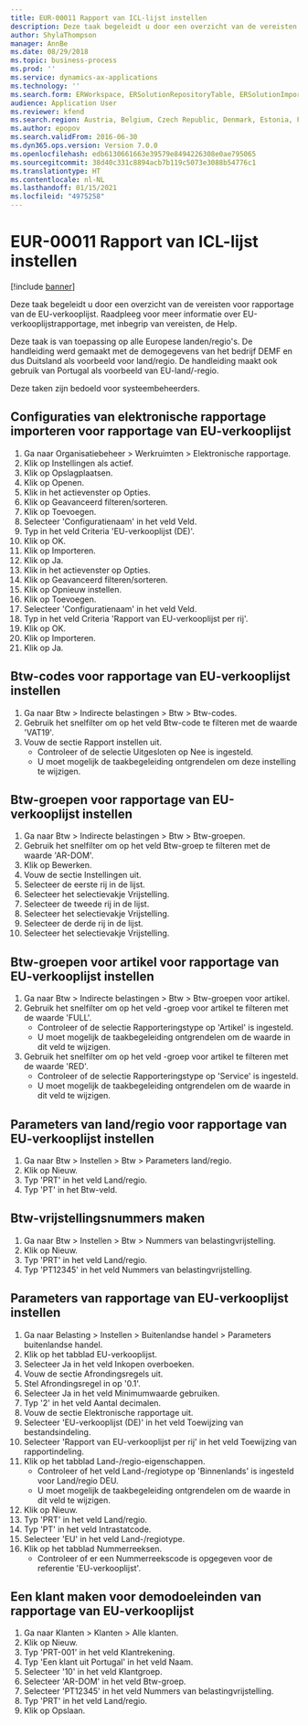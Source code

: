 ```yaml
---
title: EUR-00011 Rapport van ICL-lijst instellen
description: Deze taak begeleidt u door een overzicht van de vereisten voor rapportage van de EU-verkooplijst.
author: ShylaThompson
manager: AnnBe
ms.date: 08/29/2018
ms.topic: business-process
ms.prod: ''
ms.service: dynamics-ax-applications
ms.technology: ''
ms.search.form: ERWorkspace, ERSolutionRepositoryTable, ERSolutionImport, SysQueryForm, SysQueryFieldLookUp,  TaxTable, TaxGroup, TaxItemGroup, TaxCountryRegionParameters, TaxVATNumTable, IntrastatParameters, CustTable, DirPartyQuickCreateForm
audience: Application User
ms.reviewer: kfend
ms.search.region: Austria, Belgium, Czech Republic, Denmark, Estonia, Finland, France, Germany, Hungary, Ireland, Italy, Latvia, Lithuania, Netherlands, Poland, Spain, Sweden, United Kingdom
ms.author: epopov
ms.search.validFrom: 2016-06-30
ms.dyn365.ops.version: Version 7.0.0
ms.openlocfilehash: edb6130661663e39579e8494226308e0ae795065
ms.sourcegitcommit: 38d40c331c8894acb7b119c5073e3088b54776c1
ms.translationtype: HT
ms.contentlocale: nl-NL
ms.lasthandoff: 01/15/2021
ms.locfileid: "4975258"
---
```

# <a name="eur-00011-set-up-eu-sales-list-reporting"></a>EUR-00011 Rapport van ICL-lijst instellen

[!include [banner](../../includes/banner.md)]

Deze taak begeleidt u door een overzicht van de vereisten voor rapportage van de EU-verkooplijst. Raadpleeg voor meer informatie over EU-verkooplijstrapportage, met inbegrip van vereisten, de Help.

Deze taak is van toepassing op alle Europese landen/regio's. De handleiding werd gemaakt met de demogegevens van het bedrijf DEMF en dus Duitsland als voorbeeld voor land/regio. De handleiding maakt ook gebruik van Portugal als voorbeeld van EU-land/-regio.

Deze taken zijn bedoeld voor systeembeheerders.


## <a name="import-electronic-reporting-configurations-for-eu-sales-list-reporting"></a>Configuraties van elektronische rapportage importeren voor rapportage van EU-verkooplijst
1. Ga naar Organisatiebeheer > Werkruimten > Elektronische rapportage.
2. Klik op Instellingen als actief.
3. Klik op Opslagplaatsen.
4. Klik op Openen.
5. Klik in het actievenster op Opties.
6. Klik op Geavanceerd filteren/sorteren.
7. Klik op Toevoegen.
8. Selecteer 'Configuratienaam' in het veld Veld.
9. Typ in het veld Criteria 'EU-verkooplijst (DE)'.
10. Klik op OK.
11. Klik op Importeren.
12. Klik op Ja.
13. Klik in het actievenster op Opties.
14. Klik op Geavanceerd filteren/sorteren.
15. Klik op Opnieuw instellen.
16. Klik op Toevoegen.
17. Selecteer 'Configuratienaam' in het veld Veld.
18. Typ in het veld Criteria 'Rapport van EU-verkooplijst per rij'.
19. Klik op OK.
20. Klik op Importeren.
21. Klik op Ja.

## <a name="set-up-sales-tax-codes-for-eu-sales-list-reporting"></a>Btw-codes voor rapportage van EU-verkooplijst instellen
1. Ga naar Btw > Indirecte belastingen > Btw > Btw-codes.
2. Gebruik het snelfilter om op het veld Btw-code te filteren met de waarde 'VAT19'.
3. Vouw de sectie Rapport instellen uit.
    * Controleer of de selectie Uitgesloten op Nee is ingesteld.  
    * U moet mogelijk de taakbegeleiding ontgrendelen om deze instelling te wijzigen.  

## <a name="set-up-sales-tax-groups-for-eu-sales-list-reporting"></a>Btw-groepen voor rapportage van EU-verkooplijst instellen
1. Ga naar Btw > Indirecte belastingen > Btw > Btw-groepen.
2. Gebruik het snelfilter om op het veld Btw-groep te filteren met de waarde 'AR-DOM'.
3. Klik op Bewerken.
4. Vouw de sectie Instellingen uit.
5. Selecteer de eerste rij in de lijst.
6. Selecteer het selectievakje Vrijstelling.
7. Selecteer de tweede rij in de lijst.
8. Selecteer het selectievakje Vrijstelling.
9. Selecteer de derde rij in de lijst.
10. Selecteer het selectievakje Vrijstelling.

## <a name="set-up-item-sales-tax-groups-for-eu-sales-list-reporting"></a>Btw-groepen voor artikel voor rapportage van EU-verkooplijst instellen
1. Ga naar Btw > Indirecte belastingen > Btw > Btw-groepen voor artikel.
2. Gebruik het snelfilter om op het veld -groep voor artikel te filteren met de waarde 'FULL'.
    * Controleer of de selectie Rapporteringstype op 'Artikel' is ingesteld.  
    * U moet mogelijk de taakbegeleiding ontgrendelen om de waarde in dit veld te wijzigen.  
3. Gebruik het snelfilter om op het veld -groep voor artikel te filteren met de waarde 'RED'.
    * Controleer of de selectie Rapporteringstype op 'Service' is ingesteld.  
    * U moet mogelijk de taakbegeleiding ontgrendelen om de waarde in dit veld te wijzigen.  

## <a name="set-up-countryregion-parameters-for-eu-sales-list-reporting"></a>Parameters van land/regio voor rapportage van EU-verkooplijst instellen
1. Ga naar Btw > Instellen > Btw > Parameters land/regio.
2. Klik op Nieuw.
3. Typ 'PRT' in het veld Land/regio.
4. Typ 'PT' in het Btw-veld.

## <a name="create-tax-exempt-numbers"></a>Btw-vrijstellingsnummers maken
1. Ga naar Btw > Instellen > Btw > Nummers van belastingvrijstelling.
2. Klik op Nieuw.
3. Typ 'PRT' in het veld Land/regio.
4. Typ 'PT12345' in het veld Nummers van belastingvrijstelling.

## <a name="set-up-eu-sales-list-reporting-parameters"></a>Parameters van rapportage van EU-verkooplijst instellen
1. Ga naar Belasting > Instellen > Buitenlandse handel > Parameters buitenlandse handel.
2. Klik op het tabblad EU-verkooplijst.
3. Selecteer Ja in het veld Inkopen overboeken.
4. Vouw de sectie Afrondingsregels uit.
5. Stel Afrondingsregel in op '0.1'.
6. Selecteer Ja in het veld Minimumwaarde gebruiken.
7. Typ '2' in het veld Aantal decimalen.
8. Vouw de sectie Elektronische rapportage uit.
9. Selecteer 'EU-verkooplijst (DE)' in het veld Toewijzing van bestandsindeling.
10. Selecteer 'Rapport van EU-verkooplijst per rij' in het veld Toewijzing van rapportindeling.
11. Klik op het tabblad Land-/regio-eigenschappen.
    * Controleer of het veld Land-/regiotype op 'Binnenlands' is ingesteld voor Land/regio DEU.  
    * U moet mogelijk de taakbegeleiding ontgrendelen om de waarde in dit veld te wijzigen.  
12. Klik op Nieuw.
13. Typ 'PRT' in het veld Land/regio.
14. Typ 'PT' in het veld Intrastatcode.
15. Selecteer 'EU' in het veld Land-/regiotype.
16. Klik op het tabblad Nummerreeksen.
    * Controleer of er een Nummerreekscode is opgegeven voor de referentie 'EU-verkooplijst'.  

## <a name="create-a-customer-for-eu-sales-list-reporting-demo-purposes"></a>Een klant maken voor demodoeleinden van rapportage van EU-verkooplijst
1. Ga naar Klanten > Klanten > Alle klanten.
2. Klik op Nieuw.
3. Typ 'PRT-001' in het veld Klantrekening.
4. Typ 'Een klant uit Portugal' in het veld Naam.
5. Selecteer '10' in het veld Klantgroep.
6. Selecteer 'AR-DOM' in het veld Btw-groep.
7. Selecteer 'PT12345' in het veld Nummers van belastingvrijstelling.
8. Typ 'PRT' in het veld Land/regio.
9. Klik op Opslaan.

